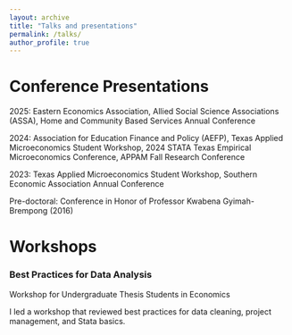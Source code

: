 ```yaml
---
layout: archive
title: "Talks and presentations"
permalink: /talks/
author_profile: true
---
```

# Conference Presentations
2025: Eastern Economics Association, Allied Social Science Associations (ASSA), Home and Community Based Services Annual Conference

2024: Association for Education Finance and Policy (AEFP), Texas Applied Microeconomics Student Workshop, 2024 STATA Texas Empirical Microeconomics Conference, APPAM Fall Research Conference

2023: Texas Applied Microeconomics Student Workshop, Southern Economic Association Annual Conference

Pre-doctoral: Conference in Honor of Professor Kwabena Gyimah-Brempong (2016)

# Workshops
### Best Practices for Data Analysis
Workshop for Undergraduate Thesis Students in Economics 

I led a workshop that reviewed best practices for data cleaning, project management, and Stata basics. 


